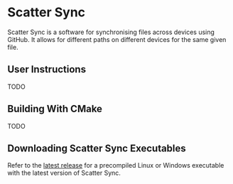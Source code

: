 # Scatter Sync
Scatter Sync is a software for synchronising files across devices using GitHub. It allows for different paths on different devices for the same given file.

## User Instructions
TODO

## Building With CMake
TODO

## Downloading Scatter Sync Executables
Refer to the [latest release](https://github.com/TehhX/ScatterSync/releases/latest) for a precompiled Linux or Windows executable with the latest version of Scatter Sync.
